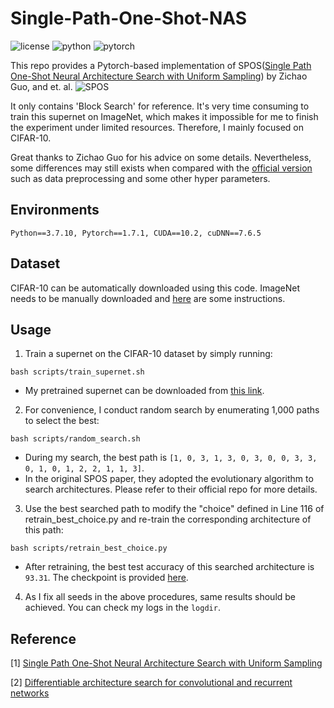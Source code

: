 # Single-Path-One-Shot-NAS
![license](https://img.shields.io/badge/License-MIT-brightgreen)
![python](https://img.shields.io/badge/Python-3.7-blue)
![pytorch](https://img.shields.io/badge/PyTorch-1.7-orange)

This repo provides a Pytorch-based implementation of SPOS([Single Path One-Shot Neural Architecture Search with Uniform 
Sampling](https://arxiv.org/abs/1904.00420))  by Zichao Guo, and et. al.
![SPOS](./img/SPOS.jpg)

It only contains 'Block Search' for reference. It's very time consuming to train this supernet on ImageNet, which
makes it impossible for me to finish the experiment under limited resources. Therefore, I mainly focused on 
CIFAR-10. 

Great thanks to Zichao Guo for his advice on some details. Nevertheless, some differences may still exists when compared with the [official version](https://github.com/megvii-model/SinglePathOneShot) 
such as data preprocessing and some other hyper parameters.

## Environments    
```
Python==3.7.10, Pytorch==1.7.1, CUDA==10.2, cuDNN==7.6.5 
```

## Dataset   
CIFAR-10 can be automatically downloaded using this code. ImageNet needs to be manually downloaded and 
[here](https://github.com/pytorch/examples/tree/master/imagenet) are some instructions. 
         
## Usage
1. Train a supernet on the CIFAR-10 dataset by simply running:
```
bash scripts/train_supernet.sh
```
* My pretrained supernet can be downloaded from [this link](https://drive.google.com/file/d/1hq3uaCqHnIL_foD-aeieqD_HUxj1xPME/view?usp=sharing).

2. For convenience, I conduct random search by enumerating 1,000 paths to select the best:
```
bash scripts/random_search.sh
```
* During my search, the best path is `[1, 0, 3, 1, 3, 0, 3, 0, 0, 3, 3, 0, 1, 0, 1, 2, 2, 1, 1, 3]`.
* In the original SPOS paper, they adopted the evolutionary algorithm to search architectures. Please refer to their official repo for more details.

3. Use the best searched path to modify the "choice" defined in Line 116 of retrain_best_choice.py and re-train the corresponding architecture of this path:
```
bash scripts/retrain_best_choice.py
```
* After retraining, the best test accuracy of this searched architecture is `93.31`. The checkpoint is provided [here](https://drive.google.com/file/d/1Ld7wBaZd7ikeOolXdncLgk0lIw2WHo0d/view?usp=sharing).


4. As I fix all seeds in the above procedures, same results should be achieved. You can check my logs in the `logdir`. 

## Reference
[1] [Single Path One-Shot Neural Architecture Search with Uniform Sampling](https://github.com/megvii-model/SinglePathOneShot)

[2] [Differentiable architecture search for convolutional and recurrent networks](https://github.com/quark0/darts)
